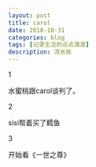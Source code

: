 ```yaml
---
layout: post
title: carol
date: 2018-10-31
categories: blog
tags: [记录生活的点点滴滴]
description: 流水账
---
```


1 

水蜜桃跟carol谈判了。

2

sisi帮着买了鳕鱼

3

开始看《一世之尊》






